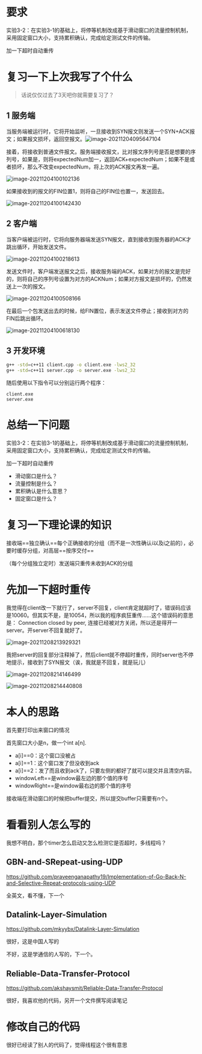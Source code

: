 # 要求

实验3-2：在实验3-1的基础上，将停等机制改成基于滑动窗口的流量控制机制，采用固定窗口大小，支持累积确认，完成给定测试文件的传输。

加一下超时自动重传

# 复习一下上次我写了个什么

> 话说仅仅过去了3天吧你就需要复习了？

## 1 服务端

当服务端被运行时，它将开始监听，一旦接收到SYN报文则发送一个SYN+ACK报文；如果报文损坏，返回空报文。![image-20211204095647104](C:/Users/16834/Desktop/%E8%AE%A1%E7%AE%97%E6%9C%BA%E7%BD%91%E7%BB%9C%E4%BD%9C%E4%B8%9A/%E5%AE%9E%E9%AA%8C3-2/image-20211204095647104.png)

接着，将接收到普通文件报文。服务端接收报文，比对报文序列号是否是想要的序列号，如果是，则将expectedNum加一，返回ACK+expectedNum；如果不是或者损坏，那么不改变expectedNum，将上次的ACK报文再发一遍。

![image-20211204100102136](C:/Users/16834/Desktop/%E8%AE%A1%E7%AE%97%E6%9C%BA%E7%BD%91%E7%BB%9C%E4%BD%9C%E4%B8%9A/%E5%AE%9E%E9%AA%8C3-2/image-20211204100102136.png)

如果接收到的报文的FIN位置1，则将自己的FIN位也置一，发送回去。

![image-20211204100142430](C:/Users/16834/Desktop/%E8%AE%A1%E7%AE%97%E6%9C%BA%E7%BD%91%E7%BB%9C%E4%BD%9C%E4%B8%9A/%E5%AE%9E%E9%AA%8C3-2/image-20211204100142430.png)

## 2 客户端

当客户端被运行时，它将向服务器端发送SYN报文，直到接收到服务器的ACK才跳出循环，开始发送文件。

![image-20211204100218613](C:/Users/16834/Desktop/%E8%AE%A1%E7%AE%97%E6%9C%BA%E7%BD%91%E7%BB%9C%E4%BD%9C%E4%B8%9A/%E5%AE%9E%E9%AA%8C3-2/image-20211204100218613.png)

发送文件时，客户端发送报文之后，接收服务端的ACK，如果对方的报文是完好的，则将自己的序列号设置为对方的ACKNum；如果对方报文是损坏的，仍然发送上一次的报文。

![image-20211204100508166](C:/Users/16834/Desktop/%E8%AE%A1%E7%AE%97%E6%9C%BA%E7%BD%91%E7%BB%9C%E4%BD%9C%E4%B8%9A/%E5%AE%9E%E9%AA%8C3-2/image-20211204100508166.png)

在最后一个包发送出去的时候，给FIN置位，表示发送文件停止；接收到对方的FIN后跳出循环。

![image-20211204100618130](C:/Users/16834/Desktop/%E8%AE%A1%E7%AE%97%E6%9C%BA%E7%BD%91%E7%BB%9C%E4%BD%9C%E4%B8%9A/%E5%AE%9E%E9%AA%8C3-2/image-20211204100618130.png)

## 3 开发环境

```bash
g++ -std=c++11 client.cpp -o client.exe -lws2_32
g++ -std=c++11 server.cpp -o server.exe -lws2_32
```

随后使用以下指令可以分别运行两个程序：

```
client.exe
server.exe
```

# 总结一下问题

实验3-2：在实验3-1的基础上，将停等机制改成基于滑动窗口的流量控制机制，采用固定窗口大小，支持累积确认，完成给定测试文件的传输。

加一下超时自动重传

- 滑动窗口是什么？
- 流量控制是什么？
- 累积确认是什么意思？
- 固定窗口是什么？

# 复习一下理论课的知识

接收端==独立确认==每个正确接收的分组（而不是一次性确认i以及i之前的），必要时缓存分组，对高层==按序交付==

（每个分组独立定时）发送端只重传未收到ACK的分组

# 先加一下超时重传

我觉得在client改一下就行了，server不回复，client肯定就超时了，错误码应该是10060。但其实不是，是10054，所以我的程序疯狂重传……这个错误码的意思是： Connection closed by peer, 连接已经被对方关闭，所以还是得开一server。开server不回复就好了。

![image-20211208213929321](C:/Users/16834/Desktop/%E8%AE%A1%E7%AE%97%E6%9C%BA%E7%BD%91%E7%BB%9C%E4%BD%9C%E4%B8%9A/%E5%AE%9E%E9%AA%8C3-2/image-20211208213929321.png)

我把server的回复部分注释掉了，然后client就不停超时重传，同时server也不停地提示，接收到了SYN报文（诶，我就是不回复，就是玩儿）

![image-20211208214146499](C:/Users/16834/Desktop/%E8%AE%A1%E7%AE%97%E6%9C%BA%E7%BD%91%E7%BB%9C%E4%BD%9C%E4%B8%9A/%E5%AE%9E%E9%AA%8C3-2/image-20211208214146499.png)

![image-20211208214440808](C:/Users/16834/Desktop/%E8%AE%A1%E7%AE%97%E6%9C%BA%E7%BD%91%E7%BB%9C%E4%BD%9C%E4%B8%9A/%E5%AE%9E%E9%AA%8C3-2/image-20211208214440808.png)

# 本人的思路

首先要打印出来窗口的情况

首先窗口大小是n，做一个int a[n].

- a[i]==0：这个窗口没被占
- a[i]==1：这个窗口发了但没收到ack
- a[i]==2：发了而且收到ack了，只要左侧的都好了就可以提交并且清空内容。
- windowLeft==是window最左边的那个值的序号
- windowRight==是window最右边的那个值的序号



接收端在滑动窗口的时候把buffer提交，所以提交buffer只需要有n个。

# 看看别人怎么写的

我想不明白，那个timer怎么启动又怎么检测它是否超时，多线程吗？

## GBN-and-SRepeat-using-UDP

https://github.com/praveenganapathy19/Implementation-of-Go-Back-N-and-Selective-Repeat-protocols-using-UDP

全英文，看不懂，下一个

## Datalink-Layer-Simulation

https://github.com/mkyybx/Datalink-Layer-Simulation

很好，这是中国人写的

不好，这是学通信的人写的，下一个。

## Reliable-Data-Transfer-Protocol

https://github.com/akshaysmit/Reliable-Data-Transfer-Protocol

很好，我喜欢他的代码，另开一个文件撰写阅读笔记

# 修改自己的代码

很好已经读了别人的代码了，觉得线程这个很有意思
